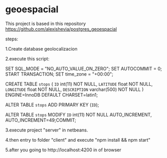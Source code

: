 # geoespacial
This project is based in this repository https://github.com/alexishevia/postgres_geoespacial

steps:

1.Create database geolocalizacion

2.execute this script:

SET SQL_MODE = "NO_AUTO_VALUE_ON_ZERO"; SET AUTOCOMMIT = 0; START TRANSACTION; SET time_zone = "+00:00";

  CREATE TABLE `stops` (
    `ID` int(11) NOT NULL,
    `LATITUDE` float NOT NULL,
    `LONGITUDE` float NOT NULL,
    `DESCRIPTION` varchar(500) NOT NULL
  ) ENGINE=InnoDB DEFAULT CHARSET=latin1;


  ALTER TABLE `stops`
    ADD PRIMARY KEY (`ID`);

  ALTER TABLE `stops`
    MODIFY `ID` int(11) NOT NULL AUTO_INCREMENT, AUTO_INCREMENT=49;COMMIT;
    

3.execute project "server" in netbeans. 


4.then entry to folder "client" and execute "npm install && npm start" 


5.after you going to http://localhost:4200 in of browser
